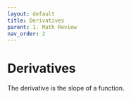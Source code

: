 ```yaml
---
layout: default
title: Derivatives
parent: 1. Math Review
nav_order: 2
---
```


# Derivatives

The derivative is the slope of a function.

